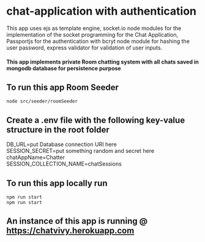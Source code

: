 # chat-application with authentication

This app uses ejs as template engine, socket.io node modules for the implementation of the socket programming for the Chat Application, Passportjs for the authentication with bcryt node module for hashing the user password, express validator for validation of user inputs.

#### This app implements private Room chatting system with all chats saved in mongodb database for persistence purpose

## To run this app Room Seeder

`node src/seeder/roomSeeder`

## Create a .env file with the following key-value structure in the root folder

DB_URL=put Database connection URI here <br/>
SESSION_SECRET=put something random and secret here <br/>
chatAppName=Chatter <br/>
SESSION_COLLECTION_NAME=chatSessions <br/>

## To run this app locally run

```
npm run start
npm run start
```

## An instance of this app is running @ https://chatvivy.herokuapp.com

